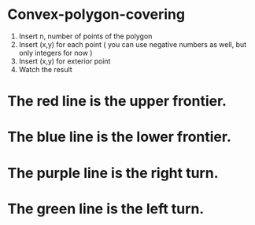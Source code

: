 # Convex-polygon-covering

1. Insert n, number of points of the polygon
2. Insert (x,y) for each point ( you can use negative numbers as well, but only integers for now )
3. Insert (x,y) for exterior point
4. Watch the result

# The red line is the upper frontier. 
# The blue line is the lower frontier. 
# The purple line is the right turn. 
# The green line is the left turn.
